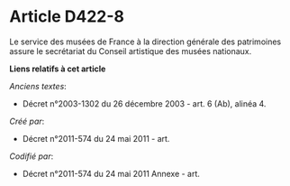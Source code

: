 # Article D422-8

Le service des musées de France à la direction générale des patrimoines assure le secrétariat du Conseil artistique des
musées nationaux.

**Liens relatifs à cet article**

_Anciens textes_:

  - Décret n°2003-1302 du 26 décembre 2003 - art. 6 (Ab), alinéa 4.

_Créé par_:

  - Décret n°2011-574 du 24 mai 2011  - art.

_Codifié par_:

  - Décret n°2011-574 du 24 mai 2011 Annexe - art.
